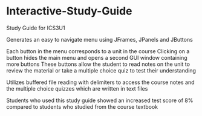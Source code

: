 # Interactive-Study-Guide
Study Guide for ICS3U1

Generates an easy to navigate menu using JFrames, JPanels and JButtons

Each button in the menu corresponds to a unit in the course
Clicking on a button hides the main menu and opens a second GUI window containing more buttons
These buttons allow the student to read notes on the unit to review the material or take a multiple choice quiz to test their understanding

Utilizes buffered file reading with delimiters to access the course notes and the multiple choice quizzes which are written in text files

Students who used this study guide showed an increased test score of 8% compared to students who studied from the course textbook
